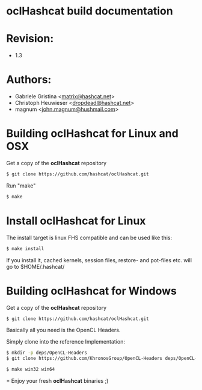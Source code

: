 oclHashcat build documentation
=
# Revision:
* 1.3

# Authors:
* Gabriele Gristina <<matrix@hashcat.net>>
* Christoph Heuwieser <<dropdead@hashcat.net>>
* magnum <<john.magnum@hushmail.com>>

# Building oclHashcat for Linux and OSX

Get a copy of the **oclHashcat** repository

```sh
$ git clone https://github.com/hashcat/oclHashcat.git
```

Run "make"

```sh
$ make
```

# Install oclHashcat for Linux

The install target is linux FHS compatible and can be used like this:

```sh
$ make install
```

If you install it, cached kernels, session files, restore- and pot-files etc. will go to $HOME/.hashcat/

# Building oclHashcat for Windows

Get a copy of the **oclHashcat** repository

```sh
$ git clone https://github.com/hashcat/oclHashcat.git
```

Basically all you need is the OpenCL Headers.

Simply clone into the reference Implementation:

```sh
$ mkdir -p deps/OpenCL-Headers
$ git clone https://github.com/KhronosGroup/OpenCL-Headers deps/OpenCL-Headers/CL
```

```sh
$ make win32 win64
```
=
Enjoy your fresh **oclHashcat** binaries ;)
